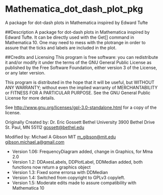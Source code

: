 # Mathematica_dot_dash_plot_pkg
A package for dot-dash plots in Mathematica inspired by Edward Tufte

##Description
A package for dot-dash plots in Mathematica inspired by Edward Tufte. It can be directly used with the Get[] command in Mathematica 10. One may need to mess with the plotrange in order to assure that the ticks and labels are included in the plot.

##Credits and Licensing
This program is free software: you can redistribute it and/or modify
it under the terms of the GNU General Public License as published by
the Free Software Foundation, either version 3 of the License, or
any later version.

This program is distributed in the hope that it will be useful,
but WITHOUT ANY WARRANTY; without even the implied warranty of
MERCHANTABILITY or FITNESS FOR A PARTICULAR PURPOSE.  See the
GNU General Public License for more details.

See http://www.gnu.org/licenses/gpl-3.0-standalone.html for a copy of the license.

Originally Created by:
                   Dr. Eric Gossett
                   Bethel University
                   3900 Bethel Drive
                   St. Paul, MN 55112
                   gossett@bethel.edu
                   
Modified by:
                  Michael A Gibson
                  MIT
                  m_gibson@mit.edu
                  gibson.michael.a@gmail.com

* Version 1.06: FrequencyDiagram added, change in Graphics, for Mma 2.0
* Version 1.2:  DDAxesLabels, DDPlotLabel, DDMedian added, both functions
                 now return a graphics object
* Version 1.3:  Fixed some errorsa with DDMedian
* Version 1.4:  Switched from copyright to GPLv3 copyleft.
* Version 1.5:  Moderate edits made to assure compatibility with Mathematica 10
